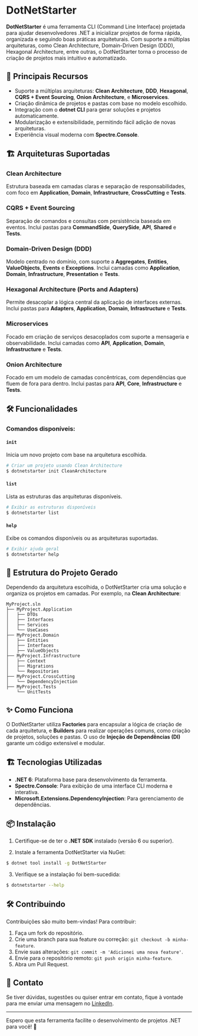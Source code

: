 # DotNetStarter

**DotNetStarter** é uma ferramenta CLI (Command Line Interface) projetada para ajudar desenvolvedores .NET a inicializar projetos de forma rápida, organizada e seguindo boas práticas arquiteturais. Com suporte a múltiplas arquiteturas, como Clean Architecture, Domain-Driven Design (DDD), Hexagonal Architecture, entre outras, o DotNetStarter torna o processo de criação de projetos mais intuitivo e automatizado.

## 🚀 Principais Recursos

- Suporte a múltiplas arquiteturas: **Clean Architecture**, **DDD**, **Hexagonal**, **CQRS + Event Sourcing**, **Onion Architecture**, e **Microservices**.
- Criação dinâmica de projetos e pastas com base no modelo escolhido.
- Integração com o **dotnet CLI** para gerar soluções e projetos automaticamente.
- Modularização e extensibilidade, permitindo fácil adição de novas arquiteturas.
- Experiência visual moderna com **Spectre.Console**.

## 🏗 Arquiteturas Suportadas

### **Clean Architecture**
Estrutura baseada em camadas claras e separação de responsabilidades, com foco em **Application**, **Domain**, **Infrastructure**, **CrossCutting** e **Tests**.

### **CQRS + Event Sourcing**
Separação de comandos e consultas com persistência baseada em eventos. Inclui pastas para **CommandSide**, **QuerySide**, **API**, **Shared** e **Tests**.

### **Domain-Driven Design (DDD)**
Modelo centrado no domínio, com suporte a **Aggregates**, **Entities**, **ValueObjects**, **Events** e **Exceptions**. Inclui camadas como **Application**, **Domain**, **Infrastructure**, **Presentation** e **Tests**.

### **Hexagonal Architecture (Ports and Adapters)**
Permite desacoplar a lógica central da aplicação de interfaces externas. Inclui pastas para **Adapters**, **Application**, **Domain**, **Infrastructure** e **Tests**.

### **Microservices**
Focado em criação de serviços desacoplados com suporte a mensageria e observabilidade. Inclui camadas como **API**, **Application**, **Domain**, **Infrastructure** e **Tests**.

### **Onion Architecture**
Focado em um modelo de camadas concêntricas, com dependências que fluem de fora para dentro. Inclui pastas para **API**, **Core**, **Infrastructure** e **Tests**.

## 🛠 Funcionalidades

### Comandos disponíveis:

#### `init`
Inicia um novo projeto com base na arquitetura escolhida.

```bash
# Criar um projeto usando Clean Architecture
$ dotnetstarter init CleanArchitecture
```

#### `list`
Lista as estruturas das arquiteturas disponíveis.

```bash
# Exibir as estruturas disponíveis
$ dotnetstarter list 
```

#### `help`
Exibe os comandos disponíveis ou as arquiteturas suportadas.

```bash
# Exibir ajuda geral
$ dotnetstarter help
```

## 📂 Estrutura do Projeto Gerado
Dependendo da arquitetura escolhida, o DotNetStarter cria uma solução e organiza os projetos em camadas. Por exemplo, na **Clean Architecture**:

```plaintext
MyProject.sln
├── MyProject.Application
│   ├── DTOs
│   ├── Interfaces
│   ├── Services
│   └── UseCases
├── MyProject.Domain
│   ├── Entities
│   ├── Interfaces
│   ├── ValueObjects
├── MyProject.Infrastructure
│   ├── Context
│   ├── Migrations
│   └── Repositories
├── MyProject.CrossCutting
│   └── DependencyInjection
├── MyProject.Tests
    └── UnitTests
```

## ✨ Como Funciona
O DotNetStarter utiliza **Factories** para encapsular a lógica de criação de cada arquitetura, e **Builders** para realizar operações comuns, como criação de projetos, soluções e pastas. O uso de **Injeção de Dependências (DI)** garante um código extensível e modular.

## 🏗 Tecnologias Utilizadas

- **.NET 6**: Plataforma base para desenvolvimento da ferramenta.
- **Spectre.Console**: Para exibição de uma interface CLI moderna e interativa.
- **Microsoft.Extensions.DependencyInjection**: Para gerenciamento de dependências.

## 📦 Instalação

1. Certifique-se de ter o **.NET SDK** instalado (versão 6 ou superior).

2. Instale a ferramenta DotNetStarter via NuGet:

```bash
$ dotnet tool install -g DotNetStarter
```

3. Verifique se a instalação foi bem-sucedida:

```bash
$ dotnetstarter --help
```

## 🛠 Contribuindo
Contribuições são muito bem-vindas! Para contribuir:

1. Faça um fork do repositório.
2. Crie uma branch para sua feature ou correção: `git checkout -b minha-feature`.
3. Envie suas alterações: `git commit -m 'Adicionei uma nova feature'`.
4. Envie para o repositório remoto: `git push origin minha-feature`.
5. Abra um Pull Request.

## 💬 Contato

Se tiver dúvidas, sugestões ou quiser entrar em contato, fique à vontade para me enviar uma mensagem no [LinkedIn](https://www.linkedin.com/in/rafael-aparecido-silva-oliveira/).

---

Espero que esta ferramenta facilite o desenvolvimento de projetos .NET para você! 🚀
